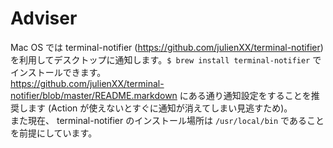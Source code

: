 # Adviser

Mac OS では terminal-notifier (https://github.com/julienXX/terminal-notifier) を利用してデスクトップに通知します。`$ brew install terminal-notifier` でインストールできます。  
https://github.com/julienXX/terminal-notifier/blob/master/README.markdown にある通り通知設定をすることを推奨します (Action が使えないとすぐに通知が消えてしまい見逃すため)。  
また現在、 terminal-notifier のインストール場所は `/usr/local/bin` であることを前提にしています。

